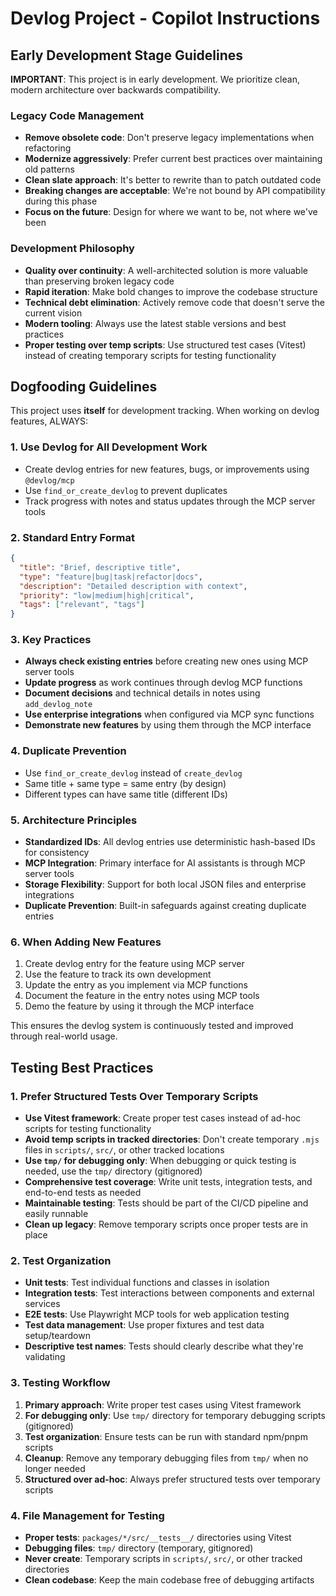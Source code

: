 # Devlog Project - Copilot Instructions

## Early Development Stage Guidelines

**IMPORTANT**: This project is in early development. We prioritize clean, modern architecture over backwards compatibility.

### Legacy Code Management
- **Remove obsolete code**: Don't preserve legacy implementations when refactoring
- **Modernize aggressively**: Prefer current best practices over maintaining old patterns  
- **Clean slate approach**: It's better to rewrite than to patch outdated code
- **Breaking changes are acceptable**: We're not bound by API compatibility during this phase
- **Focus on the future**: Design for where we want to be, not where we've been

### Development Philosophy
- **Quality over continuity**: A well-architected solution is more valuable than preserving broken legacy code
- **Rapid iteration**: Make bold changes to improve the codebase structure
- **Technical debt elimination**: Actively remove code that doesn't serve the current vision
- **Modern tooling**: Always use the latest stable versions and best practices
- **Proper testing over temp scripts**: Use structured test cases (Vitest) instead of creating temporary scripts for testing functionality

## Dogfooding Guidelines

This project uses **itself** for development tracking. When working on devlog features, ALWAYS:

### 1. Use Devlog for All Development Work
- Create devlog entries for new features, bugs, or improvements using `@devlog/mcp`
- Use `find_or_create_devlog` to prevent duplicates
- Track progress with notes and status updates through the MCP server tools

### 2. Standard Entry Format
```json
{
  "title": "Brief, descriptive title",
  "type": "feature|bug|task|refactor|docs",
  "description": "Detailed description with context",
  "priority": "low|medium|high|critical",
  "tags": ["relevant", "tags"]
}
```

### 3. Key Practices
- **Always check existing entries** before creating new ones using MCP server tools
- **Update progress** as work continues through devlog MCP functions
- **Document decisions** and technical details in notes using `add_devlog_note`
- **Use enterprise integrations** when configured via MCP sync functions
- **Demonstrate new features** by using them through the MCP interface

### 4. Duplicate Prevention
- Use `find_or_create_devlog` instead of `create_devlog`
- Same title + same type = same entry (by design)
- Different types can have same title (different IDs)

### 5. Architecture Principles
- **Standardized IDs**: All devlog entries use deterministic hash-based IDs for consistency
- **MCP Integration**: Primary interface for AI assistants is through MCP server tools
- **Storage Flexibility**: Support for both local JSON files and enterprise integrations
- **Duplicate Prevention**: Built-in safeguards against creating duplicate entries

### 6. When Adding New Features
1. Create devlog entry for the feature using MCP server
2. Use the feature to track its own development
3. Update the entry as you implement via MCP functions
4. Document the feature in the entry notes using MCP tools
5. Demo the feature by using it through the MCP interface

This ensures the devlog system is continuously tested and improved through real-world usage.

## Testing Best Practices

### 1. Prefer Structured Tests Over Temporary Scripts
- **Use Vitest framework**: Create proper test cases instead of ad-hoc scripts for testing functionality
- **Avoid temp scripts in tracked directories**: Don't create temporary `.mjs` files in `scripts/`, `src/`, or other tracked locations
- **Use `tmp/` for debugging only**: When debugging or quick testing is needed, use the `tmp/` directory (gitignored)
- **Comprehensive test coverage**: Write unit tests, integration tests, and end-to-end tests as needed
- **Maintainable testing**: Tests should be part of the CI/CD pipeline and easily runnable
- **Clean up legacy**: Remove temporary scripts once proper tests are in place

### 2. Test Organization
- **Unit tests**: Test individual functions and classes in isolation
- **Integration tests**: Test interactions between components and external services
- **E2E tests**: Use Playwright MCP tools for web application testing
- **Test data management**: Use proper fixtures and test data setup/teardown
- **Descriptive test names**: Tests should clearly describe what they're validating

### 3. Testing Workflow
1. **Primary approach**: Write proper test cases using Vitest framework
2. **For debugging only**: Use `tmp/` directory for temporary debugging scripts (gitignored)
3. **Test organization**: Ensure tests can be run with standard npm/pnpm scripts
4. **Cleanup**: Remove any temporary debugging files from `tmp/` when no longer needed
5. **Structured over ad-hoc**: Always prefer structured tests over temporary scripts

### 4. File Management for Testing
- **Proper tests**: `packages/*/src/__tests__/` directories using Vitest
- **Debugging files**: `tmp/` directory (temporary, gitignored)
- **Never create**: Temporary scripts in `scripts/`, `src/`, or other tracked directories
- **Clean codebase**: Keep the main codebase free of debugging artifacts